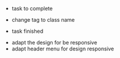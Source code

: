 * task to complete
- change tag to class name

* task finished
- adapt the design for be responsive
- adapt header menu for design responsive
